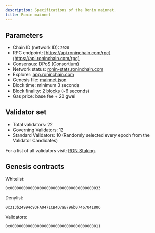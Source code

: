```yaml
---
description: Specifications of the Ronin mainnet.
title: Ronin mainnet
---
```


## Parameters

* Chain ID (network ID): `2020`
* RPC endpoint: [https://api.roninchain.com/rpc](https://api.roninchain.com/rpc)
* Consensus: DPoS (Consortium)
* Network status: [ronin-stats.roninchain.com](https://ronin-stats.roninchain.com/)
* Explorer: [app.roninchain.com](https://app.roninchain.com)
* Genesis file: [mainnet.json](https://github.com/axieinfinity/ronin/blob/master/genesis/mainnet.json)
* Block time: minimum 3 seconds
* Block finality: [2 blocks](https://roninchain.com/blog/posts/introducing-fast-finality-on-ronin) (~6 seconds)
* Gas price: base fee + 20 gwei

## Validator set

* Total validators: 22
* Governing Validators: 12
* Standard Validators: 10 (Randomly selected every epoch from the Validator Candidates)

For a list of all validators visit: [RON Staking](https://app.roninchain.com/staking?tab=validator).

## Genesis contracts

Whitelist:

```bash
0x0000000000000000000000000000000000000033
```

Denylist:

```bash
0x313b24994c93FA0471CB4D7aB796b07467041806
```

Validators:

```bash
0x0000000000000000000000000000000000000011
```

